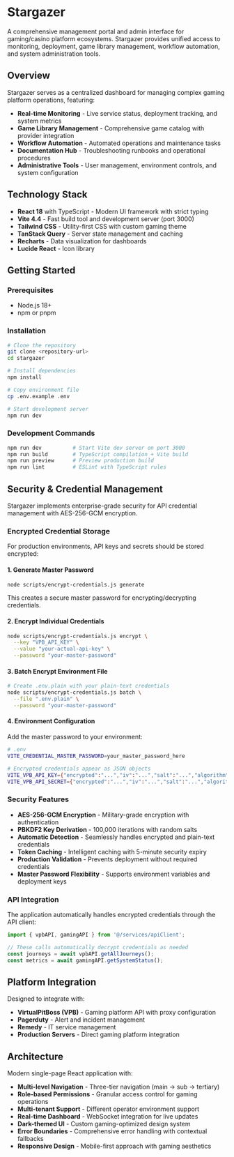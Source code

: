 # Stargazer

A comprehensive management portal and admin interface for gaming/casino platform ecosystems. Stargazer provides unified access to monitoring, deployment, game library management, workflow automation, and system administration tools.

## Overview

Stargazer serves as a centralized dashboard for managing complex gaming platform operations, featuring:

- **Real-time Monitoring** - Live service status, deployment tracking, and system metrics
- **Game Library Management** - Comprehensive game catalog with provider integration
- **Workflow Automation** - Automated operations and maintenance tasks
- **Documentation Hub** - Troubleshooting runbooks and operational procedures
- **Administrative Tools** - User management, environment controls, and system configuration

## Technology Stack

- **React 18** with TypeScript - Modern UI framework with strict typing
- **Vite 4.4** - Fast build tool and development server (port 3000)
- **Tailwind CSS** - Utility-first CSS with custom gaming theme
- **TanStack Query** - Server state management and caching
- **Recharts** - Data visualization for dashboards
- **Lucide React** - Icon library

## Getting Started

### Prerequisites

- Node.js 18+ 
- npm or pnpm

### Installation

```bash
# Clone the repository
git clone <repository-url>
cd stargazer

# Install dependencies
npm install

# Copy environment file
cp .env.example .env

# Start development server
npm run dev
```

### Development Commands

```bash
npm run dev          # Start Vite dev server on port 3000
npm run build        # TypeScript compilation + Vite build
npm run preview      # Preview production build
npm run lint         # ESLint with TypeScript rules
```

## Security & Credential Management

Stargazer implements enterprise-grade security for API credential management with AES-256-GCM encryption.

### Encrypted Credential Storage

For production environments, API keys and secrets should be stored encrypted:

#### 1. Generate Master Password

```bash
node scripts/encrypt-credentials.js generate
```

This creates a secure master password for encrypting/decrypting credentials.

#### 2. Encrypt Individual Credentials

```bash
node scripts/encrypt-credentials.js encrypt \
  --key "VPB_API_KEY" \
  --value "your-actual-api-key" \
  --password "your-master-password"
```

#### 3. Batch Encrypt Environment File

```bash
# Create .env.plain with your plain-text credentials
node scripts/encrypt-credentials.js batch \
  --file ".env.plain" \
  --password "your-master-password"
```

#### 4. Environment Configuration

Add the master password to your environment:

```bash
# .env
VITE_CREDENTIAL_MASTER_PASSWORD=your_master_password_here

# Encrypted credentials appear as JSON objects
VITE_VPB_API_KEY={"encrypted":"...","iv":"...","salt":"...","algorithm":"AES-GCM"}
VITE_VPB_API_SECRET={"encrypted":"...","iv":"...","salt":"...","algorithm":"AES-GCM"}
```

### Security Features

- **AES-256-GCM Encryption** - Military-grade encryption with authentication
- **PBKDF2 Key Derivation** - 100,000 iterations with random salts  
- **Automatic Detection** - Seamlessly handles encrypted and plain-text credentials
- **Token Caching** - Intelligent caching with 5-minute security expiry
- **Production Validation** - Prevents deployment without required credentials
- **Master Password Flexibility** - Supports environment variables and deployment keys

### API Integration

The application automatically handles encrypted credentials through the API client:

```typescript
import { vpbAPI, gamingAPI } from '@/services/apiClient';

// These calls automatically decrypt credentials as needed
const journeys = await vpbAPI.getAllJourneys();
const metrics = await gamingAPI.getSystemStatus();
```

## Platform Integration

Designed to integrate with:
- **VirtualPitBoss (VPB)** - Gaming platform API with proxy configuration
- **Pagerduty** - Alert and incident management
- **Remedy** - IT service management
- **Production Servers** - Direct gaming platform integration

## Architecture

Modern single-page React application with:

- **Multi-level Navigation** - Three-tier navigation (main → sub → tertiary)
- **Role-based Permissions** - Granular access control for gaming operations
- **Multi-tenant Support** - Different operator environment support
- **Real-time Dashboard** - WebSocket integration for live updates
- **Dark-themed UI** - Custom gaming-optimized design system
- **Error Boundaries** - Comprehensive error handling with contextual fallbacks
- **Responsive Design** - Mobile-first approach with gaming aesthetics
